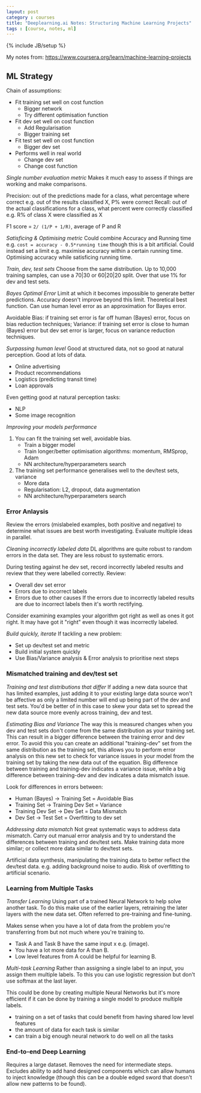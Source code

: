 ```yaml
---
layout: post
category : courses
title: "Deeplearning.ai Notes: Structuring Machine Learning Projects"
tags : [course, notes, ml]
---
```

{% include JB/setup %}

My notes from: https://www.coursera.org/learn/machine-learning-projects

## ML Strategy
Chain of assumptions:
* Fit training set well on cost function
	* Bigger network
	* Try different optimisation function
* Fit dev set well on cost function
	* Add Regularisation
	* Bigger training set
* Fit test set well on cost function
	* Bigger dev set
* Performs well in real world
	* Change dev set
	* Change cost function

*Single number evaluation metric*
Makes it much easy to assess if things are working and make comparisons.

Precision: out of the predictions made for a class, what percentage where correct e.g. out of the results classified X, P% were correct
Recall: out of the actual classifications for a class, what percent were correctly classified e.g. R% of class X were classified as X

F1 score = `2/ (1/P + 1/R)`, average of P and R

*Satisficing & Optimising metric*
Could combine Accuracy and Running time e.g. `cost = accuracy - 0.5*running time` though this is a bit artificial. Could instead set a limit e.g.  maximise accuracy within a certain running time. Optimising accuracy while satisficing running time.

*Train, dev, test sets*
Choose from the same distribution.
Up to 10,000 training samples, can use a 70|30 or 60|20|20 split. Over that use 1% for dev and test sets.

*Bayes Optimal Error*
Limit at which it becomes impossible to generate better predictions. Accuracy doesn't improve beyond this limit. Theoretical best function.
Can use human level error as an approximation for Bayes error.

Avoidable Bias: if training set error is far off human (Bayes) error, focus on bias reduction techniques;
Variance: if training set error is close to human (Bayes) error but dev set error is larger, focus on variance reduction techniques.

*Surpassing human level*
Good at structured data, not so good at natural perception. Good at lots of data.
* Online advertising
* Product recommendations
* Logistics (predicting transit time)
* Loan approvals

Even getting good at natural perception tasks:
* NLP
* Some image recognition

*Improving your models performance*
1. You can fit the training set well, avoidable bias.
	* Train a bigger model
	* Train longer/better optimisation algorithms: momentum, RMSprop, Adam
	* NN architecture/hyperparameters search
2. The training set performance generalises  well to the dev/test sets, variance
	* More data
	* Regularisation: L2, dropout, data augmentation
	* NN architecture/hyperparameters search

### Error Anlaysis
Review the errors (mislabeled examples, both positive and negative) to determine what issues are best worth investigating.
Evaluate multiple ideas in parallel.

*Cleaning incorrectly labeled data*
DL algorithms are quite robust to random errors in the data set. They are less robust to systematic errors.

During testing against he dev set, record incorrectly labeled results and review that they were labelled correctly.
Review:
* Overall dev set error
* Errors due to incorrect labels
* Errors due to other causes
If the errors due to incorrectly labeled results are due to incorrect labels then it's worth rectifying.

Consider examining examples your algorithm got right as well as ones it got right. It may have got it "right" even though it was incorrectly labeled.

*Build quickly, iterate*
If tackling a new problem:
* Set up dev/test set and metric
* Build initial system quickly
* Use Bias/Variance analysis & Error analysis to prioritise next steps

### Mismatched training and dev/test set

*Training and test distributions that differ*
If adding a new data source that has limited examples, just adding it to your existing large data source won't be affective as only a limited number will end up being part of the dev and test sets.  You'd be better of in this case to skew your data set to spread the new data source more evenly across training, dev and test.

*Estimating Bias and Variance*
The way this is measured changes when you dev and test sets don't come from the same distribution as your training set.
This can result in a bigger difference between the training error and dev error. To avoid this you can create an additional "training-dev" set from the same distribution as the training set, this allows you to perform error analysis on this new set to check for variance issues in your model from the training set by taking the new data out of the equation. Big difference between training and training-dev indicates a variance issue, while a big difference between training-dev and dev indicates a data mismatch issue.

Look for differences in errors between:
* Human (Bayes) -> Training Set = Avoidable Bias
* Training Set -> Training Dev Set = Variance
* Training Dev Set -> Dev Set = Data Mismatch
* Dev Set -> Test Set = Overfitting to dev set

*Addressing data mismatch*
Not great systematic ways to address data mismatch.
Carry out manual error analysis and try to understand the differences between training and dev/test sets.
Make training data more similar; or collect more data similar to dev/test sets.

Artificial data synthesis, manipulating the training data to better reflect the dev/test data. e.g. adding background noise to audio. Risk of overfitting to artificial scenario.

### Learning from Multiple Tasks

*Transfer Learning*
Using part of a trained Neural Network to help solve another task. To do this make use of the earlier layers, retraining the later layers with the new data set. Often referred to pre-training and fine-tuning.

Makes sense when you have a lot of data from the problem you're transferring from but not much where you're training to.
* Task A and Task B have the same input x e.g. (image).
* You have a lot more data for A than B.
* Low level features from A could be helpful for learning B.

*Multi-task Learning*
Rather than assigning a single label to an input, you assign them multiple labels. To this you can use logistic regression but don't use softmax at the last layer.

This could be done by creating multiple Neural Networks but it's more efficient if it can be done by training a single model to produce multiple labels.
* training on a set of tasks that could benefit from having shared low level features
* the amount of data for each task is similar
* can train a big enough neural network to do well on all the tasks

### End-to-end Deep Learning
Requires a large dataset. Removes the need for intermediate steps.
Excludes ability to add hand designed components which can allow humans to inject knowledge (though this can be a double edged sword that doesn't allow new patterns to be found).
